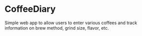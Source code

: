 # CoffeeDiary
Simple web app to allow users to enter various coffees and track information on brew method, grind size, flavor, etc.
